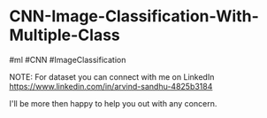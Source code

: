 # CNN-Image-Classification-With-Multiple-Class
#ml #CNN #ImageClassification

NOTE: For dataset you can connect with me on LinkedIn https://www.linkedin.com/in/arvind-sandhu-4825b3184 

I'll be more then happy to help you out with any concern.
